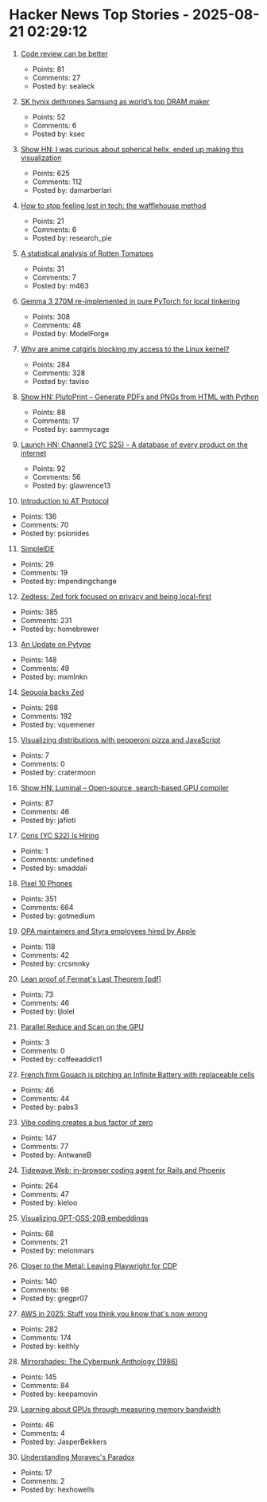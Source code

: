 # Hacker News Top Stories - 2025-08-21 02:29:12

1. [Code review can be better](https://tigerbeetle.com/blog/2025-08-04-code-review-can-be-better/)
   - Points: 81
   - Comments: 27
   - Posted by: sealeck

2. [SK hynix dethrones Samsung as world’s top DRAM maker](https://koreajoongangdaily.joins.com/news/2025-08-15/business/tech/Thanks-Nvidia-SK-hynix-dethrones-Samsung-as-worlds-top-DRAM-maker-for-first-time-in-over-30-years/2376834)
   - Points: 52
   - Comments: 6
   - Posted by: ksec

3. [Show HN: I was curious about spherical helix, ended up making this visualization](https://visualrambling.space/moving-objects-in-3d/)
   - Points: 625
   - Comments: 112
   - Posted by: damarberlari

4. [How to stop feeling lost in tech: the wafflehouse method](https://www.yacinemahdid.com/p/how-to-stop-feeling-lost-in-tech)
   - Points: 21
   - Comments: 6
   - Posted by: research_pie

5. [A statistical analysis of Rotten Tomatoes](https://www.statsignificant.com/p/is-rotten-tomatoes-still-reliable)
   - Points: 31
   - Comments: 7
   - Posted by: m463

6. [Gemma 3 270M re-implemented in pure PyTorch for local tinkering](https://github.com/rasbt/LLMs-from-scratch/tree/main/ch05/12_gemma3)
   - Points: 308
   - Comments: 48
   - Posted by: ModelForge

7. [Why are anime catgirls blocking my access to the Linux kernel?](https://lock.cmpxchg8b.com/anubis.html)
   - Points: 284
   - Comments: 328
   - Posted by: taviso

8. [Show HN: PlutoPrint – Generate PDFs and PNGs from HTML with Python](https://github.com/plutoprint/plutoprint)
   - Points: 88
   - Comments: 17
   - Posted by: sammycage

9. [Launch HN: Channel3 (YC S25) – A database of every product on the internet](undefined)
   - Points: 92
   - Comments: 56
   - Posted by: glawrence13

10. [Introduction to AT Protocol](https://mackuba.eu/2025/08/20/introduction-to-atproto/)
   - Points: 136
   - Comments: 70
   - Posted by: psionides

11. [SimpleIDE](https://github.com/jamesplotts/simpleide)
   - Points: 29
   - Comments: 19
   - Posted by: impendingchange

12. [Zedless: Zed fork focused on privacy and being local-first](https://github.com/zedless-editor/zed)
   - Points: 385
   - Comments: 231
   - Posted by: homebrewer

13. [An Update on Pytype](https://github.com/google/pytype)
   - Points: 148
   - Comments: 49
   - Posted by: mxmlnkn

14. [Sequoia backs Zed](https://zed.dev/blog/sequoia-backs-zed)
   - Points: 298
   - Comments: 192
   - Posted by: vquemener

15. [Visualizing distributions with pepperoni pizza and JavaScript](https://ntietz.com/blog/visualizing-distributions-with-pepperoni-pizza/)
   - Points: 7
   - Comments: 0
   - Posted by: cratermoon

16. [Show HN: Luminal – Open-source, search-based GPU compiler](https://github.com/luminal-ai/luminal)
   - Points: 87
   - Comments: 46
   - Posted by: jafioti

17. [Coris (YC S22) Is Hiring](https://www.ycombinator.com/companies/coris/jobs/rqO40yy-ai-engineer)
   - Points: 1
   - Comments: undefined
   - Posted by: smaddali

18. [Pixel 10 Phones](https://blog.google/products/pixel/google-pixel-10-pro-xl/)
   - Points: 351
   - Comments: 664
   - Posted by: gotmedium

19. [OPA maintainers and Styra employees hired by Apple](https://blog.openpolicyagent.org/note-from-teemu-tim-and-torin-to-the-open-policy-agent-community-2dbbfe494371)
   - Points: 118
   - Comments: 42
   - Posted by: crcsmnky

20. [Lean proof of Fermat's Last Theorem [pdf]](https://imperialcollegelondon.github.io/FLT/blueprint.pdf)
   - Points: 73
   - Comments: 46
   - Posted by: ljlolel

21. [Parallel Reduce and Scan on the GPU](https://cachemiss.xyz/blog/parallel-reduce-and-scan-on-the-GPU)
   - Points: 3
   - Comments: 0
   - Posted by: coffeeaddict1

22. [French firm Gouach is pitching an Infinite Battery with replaceable cells](https://arstechnica.com/gadgets/2025/05/gouach-wants-you-to-insert-and-pluck-the-cells-from-its-infinite-e-bike-battery/)
   - Points: 46
   - Comments: 44
   - Posted by: pabs3

23. [Vibe coding creates a bus factor of zero](https://www.mindflash.org/coding/ai/ai-and-the-bus-factor-of-0-1608)
   - Points: 147
   - Comments: 77
   - Posted by: AntwaneB

24. [Tidewave Web: in-browser coding agent for Rails and Phoenix](https://tidewave.ai/blog/tidewave-web-phoenix-rails)
   - Points: 264
   - Comments: 47
   - Posted by: kieloo

25. [Visualizing GPT-OSS-20B embeddings](https://melonmars.github.io/LatentExplorer/embedding_viewer.html)
   - Points: 68
   - Comments: 21
   - Posted by: melonmars

26. [Closer to the Metal: Leaving Playwright for CDP](https://browser-use.com/posts/playwright-to-cdp)
   - Points: 140
   - Comments: 98
   - Posted by: gregpr07

27. [AWS in 2025: Stuff you think you know that's now wrong](https://www.lastweekinaws.com/blog/aws-in-2025-the-stuff-you-think-you-know-thats-now-wrong/)
   - Points: 282
   - Comments: 174
   - Posted by: keithly

28. [Mirrorshades: The Cyberpunk Anthology (1986)](https://www.rudyrucker.com/mirrorshades/HTML/)
   - Points: 145
   - Comments: 84
   - Posted by: keepamovin

29. [Learning about GPUs through measuring memory bandwidth](https://www.evolvebenchmark.com/blog-posts/learning-about-gpus-through-measuring-memory-bandwidth)
   - Points: 46
   - Comments: 4
   - Posted by: JasperBekkers

30. [Understanding Moravec's Paradox](https://hexhowells.com/posts/moravecs-paradox.html)
   - Points: 17
   - Comments: 2
   - Posted by: hexhowells

